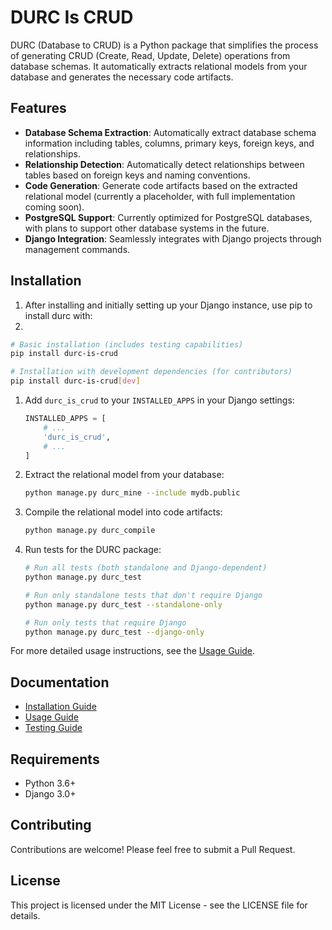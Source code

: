 # DURC Is CRUD

DURC (Database to CRUD) is a Python package that simplifies the process of generating CRUD (Create, Read, Update, Delete) operations from database schemas. It automatically extracts relational models from your database and generates the necessary code artifacts.

## Features

- **Database Schema Extraction**: Automatically extract database schema information including tables, columns, primary keys, foreign keys, and relationships.
- **Relationship Detection**: Automatically detect relationships between tables based on foreign keys and naming conventions.
- **Code Generation**: Generate code artifacts based on the extracted relational model (currently a placeholder, with full implementation coming soon).
- **PostgreSQL Support**: Currently optimized for PostgreSQL databases, with plans to support other database systems in the future.
- **Django Integration**: Seamlessly integrates with Django projects through management commands.

## Installation


1. After installing and initially setting up your Django instance, use pip to install durc with: 
2. 
```bash
# Basic installation (includes testing capabilities)
pip install durc-is-crud

# Installation with development dependencies (for contributors)
pip install durc-is-crud[dev]
```


1. Add `durc_is_crud` to your `INSTALLED_APPS` in your Django settings:

   ```python
   INSTALLED_APPS = [
       # ...
       'durc_is_crud',
       # ...
   ]
   ```

2. Extract the relational model from your database:

   ```bash
   python manage.py durc_mine --include mydb.public
   ```

3. Compile the relational model into code artifacts:

   ```bash
   python manage.py durc_compile
   ```

4. Run tests for the DURC package:

   ```bash
   # Run all tests (both standalone and Django-dependent)
   python manage.py durc_test

   # Run only standalone tests that don't require Django
   python manage.py durc_test --standalone-only

   # Run only tests that require Django
   python manage.py durc_test --django-only
   ```

For more detailed usage instructions, see the [Usage Guide](docs/usage.md).

## Documentation

- [Installation Guide](docs/installation.md)
- [Usage Guide](docs/usage.md)
- [Testing Guide](tests/README.md)

## Requirements

- Python 3.6+
- Django 3.0+

## Contributing

Contributions are welcome! Please feel free to submit a Pull Request.

## License

This project is licensed under the MIT License - see the LICENSE file for details.
